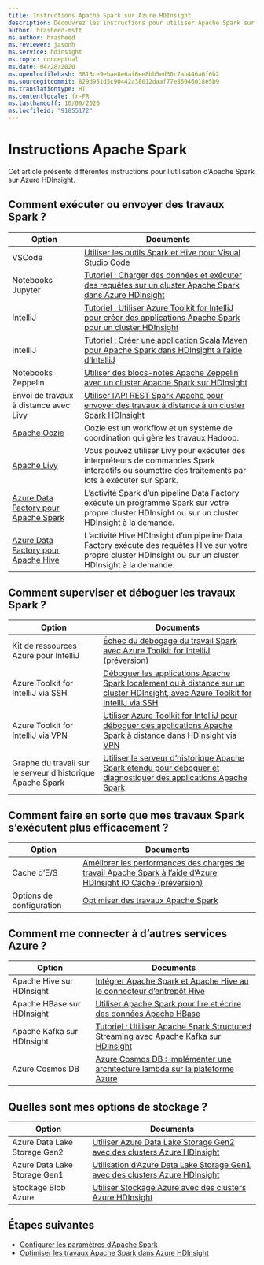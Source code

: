 ```yaml
---
title: Instructions Apache Spark sur Azure HDInsight
description: Découvrez les instructions pour utiliser Apache Spark sur Azure HDInsight.
author: hrasheed-msft
ms.author: hrasheed
ms.reviewer: jasonh
ms.service: hdinsight
ms.topic: conceptual
ms.date: 04/28/2020
ms.openlocfilehash: 3818ce9ebae8e6af6ee8bb5ed30c7ab446a6f6b2
ms.sourcegitcommit: 829d951d5c90442a38012daaf77e86046018e5b9
ms.translationtype: HT
ms.contentlocale: fr-FR
ms.lasthandoff: 10/09/2020
ms.locfileid: "91855172"
---
```

# <a name="apache-spark-guidelines"></a>Instructions Apache Spark

Cet article présente différentes instructions pour l’utilisation d’Apache Spark sur Azure HDInsight.

## <a name="how-do-i-run-or-submit-spark-jobs"></a>Comment exécuter ou envoyer des travaux Spark ?

| Option | Documents |
|---|---|
| VSCode | [Utiliser les outils Spark et Hive pour Visual Studio Code](../hdinsight-for-vscode.md) |
| Notebooks Jupyter | [Tutoriel : Charger des données et exécuter des requêtes sur un cluster Apache Spark dans Azure HDInsight](./apache-spark-load-data-run-query.md) |
| IntelliJ | [Tutoriel : Utiliser Azure Toolkit for IntelliJ pour créer des applications Apache Spark pour un cluster HDInsight](./apache-spark-intellij-tool-plugin.md) |
| IntelliJ | [Tutoriel : Créer une application Scala Maven pour Apache Spark dans HDInsight à l’aide d’IntelliJ](./apache-spark-create-standalone-application.md) |
| Notebooks Zeppelin | [Utiliser des blocs-notes Apache Zeppelin avec un cluster Apache Spark sur HDInsight](./apache-spark-zeppelin-notebook.md) |
| Envoi de travaux à distance avec Livy | [Utiliser l’API REST Spark Apache pour envoyer des travaux à distance à un cluster Spark HDInsight](./apache-spark-livy-rest-interface.md) |
|[Apache Oozie](../hdinsight-use-oozie-linux-mac.md)|Oozie est un workflow et un système de coordination qui gère les travaux Hadoop.|
|[Apache Livy](./apache-spark-livy-rest-interface.md)|Vous pouvez utiliser Livy pour exécuter des interpréteurs de commandes Spark interactifs ou soumettre des traitements par lots à exécuter sur Spark.|
|[Azure Data Factory pour Apache Spark](../../data-factory/transform-data-using-spark.md)|L’activité Spark d’un pipeline Data Factory exécute un programme Spark sur votre propre cluster HDInsight ou sur un cluster HDInsight à la demande.|
|[Azure Data Factory pour Apache Hive](../../data-factory/transform-data-using-hadoop-hive.md)|L’activité Hive HDInsight d’un pipeline Data Factory exécute des requêtes Hive sur votre propre cluster HDInsight ou sur un cluster HDInsight à la demande.|

## <a name="how-do-i-monitor-and-debug-spark-jobs"></a>Comment superviser et déboguer les travaux Spark ?

| Option | Documents |
|---|---|
| Kit de ressources Azure pour IntelliJ | [Échec du débogage du travail Spark avec Azure Toolkit for IntelliJ (préversion)](apache-spark-intellij-tool-failure-debug.md) |
| Azure Toolkit for IntelliJ via SSH | [Déboguer les applications Apache Spark localement ou à distance sur un cluster HDInsight, avec Azure Toolkit for IntelliJ via SSH](apache-spark-intellij-tool-debug-remotely-through-ssh.md) |
| Azure Toolkit for IntelliJ via VPN | [Utiliser Azure Toolkit for IntelliJ pour déboguer des applications Apache Spark à distance dans HDInsight via VPN](apache-spark-intellij-tool-plugin-debug-jobs-remotely.md) |
| Graphe du travail sur le serveur d’historique Apache Spark | [Utiliser le serveur d’historique Apache Spark étendu pour déboguer et diagnostiquer des applications Apache Spark](./apache-azure-spark-history-server.md) |

## <a name="how-do-i-make-my-spark-jobs-run-more-efficiently"></a>Comment faire en sorte que mes travaux Spark s’exécutent plus efficacement ?

| Option | Documents |
|---|---|
| Cache d’E/S | [Améliorer les performances des charges de travail Apache Spark à l’aide d’Azure HDInsight IO Cache (préversion)](./apache-spark-improve-performance-iocache.md) |
| Options de configuration | [Optimiser des travaux Apache Spark](./apache-spark-perf.md) |

## <a name="how-do-i-connect-to-other-azure-services"></a>Comment me connecter à d’autres services Azure ?

| Option | Documents |
|---|---|
| Apache Hive sur HDInsight | [Intégrer Apache Spark et Apache Hive au le connecteur d’entrepôt Hive](../interactive-query/apache-hive-warehouse-connector.md) |
| Apache HBase sur HDInsight | [Utiliser Apache Spark pour lire et écrire des données Apache HBase](../hdinsight-using-spark-query-hbase.md) |
| Apache Kafka sur HDInsight | [Tutoriel : Utiliser Apache Spark Structured Streaming avec Apache Kafka sur HDInsight](../hdinsight-apache-kafka-spark-structured-streaming.md) |
| Azure Cosmos DB | [Azure Cosmos DB : Implémenter une architecture lambda sur la plateforme Azure](../../cosmos-db/lambda-architecture.md) |

## <a name="what-are-my-storage-options"></a>Quelles sont mes options de stockage ?

| Option | Documents |
|---|---|
| Azure Data Lake Storage Gen2 | [Utiliser Azure Data Lake Storage Gen2 avec des clusters Azure HDInsight](../hdinsight-hadoop-use-data-lake-storage-gen2.md) |
| Azure Data Lake Storage Gen1 | [Utilisation d’Azure Data Lake Storage Gen1 avec des clusters Azure HDInsight](../hdinsight-hadoop-use-data-lake-storage-gen1.md) |
| Stockage Blob Azure | [Utiliser Stockage Azure avec des clusters Azure HDInsight](../hdinsight-hadoop-use-blob-storage.md) |

## <a name="next-steps"></a>Étapes suivantes

* [Configurer les paramètres d’Apache Spark](apache-spark-settings.md)
* [Optimiser les travaux Apache Spark dans Azure HDInsight](apache-spark-perf.md)
